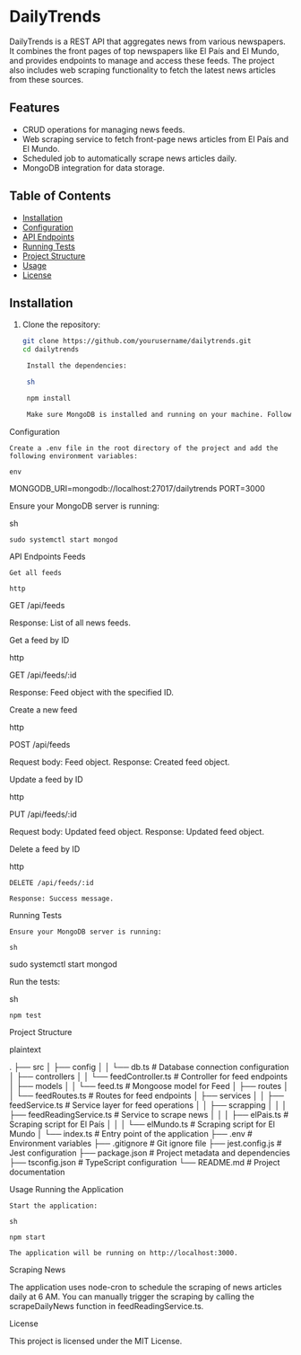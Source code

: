 # DailyTrends

DailyTrends is a REST API that aggregates news from various newspapers. It combines the front pages of top newspapers like El País and El Mundo, and provides endpoints to manage and access these feeds. The project also includes web scraping functionality to fetch the latest news articles from these sources.

## Features

- CRUD operations for managing news feeds.
- Web scraping service to fetch front-page news articles from El País and El Mundo.
- Scheduled job to automatically scrape news articles daily.
- MongoDB integration for data storage.

## Table of Contents

- [Installation](#installation)
- [Configuration](#configuration)
- [API Endpoints](#api-endpoints)
- [Running Tests](#running-tests)
- [Project Structure](#project-structure)
- [Usage](#usage)
- [License](#license)

## Installation

1. Clone the repository:
   ```sh
   git clone https://github.com/yourusername/dailytrends.git
   cd dailytrends

    Install the dependencies:

    sh

    npm install

    Make sure MongoDB is installed and running on your machine. Follow the instructions here if you need help with the installation.

Configuration

    Create a .env file in the root directory of the project and add the following environment variables:

    env

MONGODB_URI=mongodb://localhost:27017/dailytrends
PORT=3000

Ensure your MongoDB server is running:

sh

    sudo systemctl start mongod

API Endpoints
Feeds

    Get all feeds

    http

GET /api/feeds

Response: List of all news feeds.

Get a feed by ID

http

GET /api/feeds/:id

Response: Feed object with the specified ID.

Create a new feed

http

POST /api/feeds

Request body: Feed object.
Response: Created feed object.

Update a feed by ID

http

PUT /api/feeds/:id

Request body: Updated feed object.
Response: Updated feed object.

Delete a feed by ID

http

    DELETE /api/feeds/:id

    Response: Success message.

Running Tests

    Ensure your MongoDB server is running:

    sh

sudo systemctl start mongod

Run the tests:

sh

    npm test

Project Structure

plaintext

.
├── src
│   ├── config
│   │   └── db.ts          # Database connection configuration
│   ├── controllers
│   │   └── feedController.ts # Controller for feed endpoints
│   ├── models
│   │   └── feed.ts        # Mongoose model for Feed
│   ├── routes
│   │   └── feedRoutes.ts  # Routes for feed endpoints
│   ├── services
│   │   ├── feedService.ts # Service layer for feed operations
│   │   ├── scrapping
│   │   │   ├── feedReadingService.ts # Service to scrape news
│   │   │   ├── elPais.ts  # Scraping script for El País
│   │   │   └── elMundo.ts # Scraping script for El Mundo
│   └── index.ts           # Entry point of the application
├── .env                   # Environment variables
├── .gitignore             # Git ignore file
├── jest.config.js         # Jest configuration
├── package.json           # Project metadata and dependencies
├── tsconfig.json          # TypeScript configuration
└── README.md              # Project documentation

Usage
Running the Application

    Start the application:

    sh

    npm start

    The application will be running on http://localhost:3000.

Scraping News

The application uses node-cron to schedule the scraping of news articles daily at 6 AM. You can manually trigger the scraping by calling the scrapeDailyNews function in feedReadingService.ts.

License

This project is licensed under the MIT License.